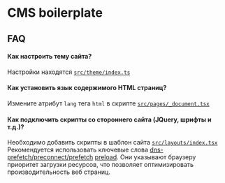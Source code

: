 # CMS boilerplate

## FAQ

#### Как настроить тему сайта?

Настройки находятся [`src/theme/index.ts`](/src/theme/index.ts)

#### Как установить язык содержимого HTML страниц?

Измените атрибут `lang` тега `html` в скрипте [`src/pages/_document.tsx`](/src/pages/_document.tsx)

#### Как подключить скрипты со стороннего сайта (JQuery, шрифты и т.д.)?

Необходимо добавить скрипты в шаблон сайта [`src/layouts/index.tsx`](/src/layouts/index.tsx)
Рекомендуется использовать ключевые слова [dns-prefetch/preconnect/prefetch](https://www.w3.org/TR/resource-hints/) [preload](https://www.w3.org/TR/preload/). Они указывают браузеру приоритет загрузки ресурсов, что позволяет оптимизировать производительность веб страниц.
